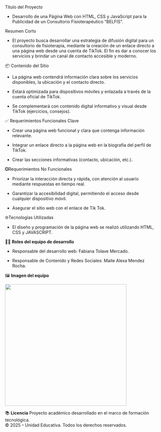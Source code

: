 Título del Proyecto



 * Desarrollo de una Página Web con HTML, CSS y JavaScript para la Publicidad de un Consultorio Fisioterapéutico “BELFIS”.





Resumen Corto


 * El proyecto busca desarrollar una estrategia de difusión digital para un consultorio de fisioterapia, mediante la creación de un enlace directo a una página web desde una cuenta de TikTok. El fin es dar a conocer los servicios y brindar un canal de contacto accesible y moderno.


📦 Contenido del Sitio 


 * La página web contendrá información clara sobre los servicios disponibles, la ubicación y el contacto directo.


 * Estará optimizada para dispositivos móviles y enlazada a través de la cuenta oficial de TikTok.


 * Se complementará con contenido digital informativo y visual desde TikTok (ejercicios, consejos).


✅ Requerimientos Funcionales Clave


 * Crear una página web funcional y clara que contenga información relevante.


 * Integrar un enlace directo a la página web en la biografía del perfil de TikTok.


 * Crear las secciones informativas (contacto, ubicación, etc.).


❎Requerimientos No Funcionales


 * Priorizar la interacción directa y rápida, con atención al usuario mediante respuestas en tiempo real.


 * Garantizar la accesibilidad digital, permitiendo el acceso desde cualquier dispositivo móvil.


 * Asegurar el sitio web con el enlace de Tik Tok.


🌐Tecnologías Utilizadas


 * El diseño y programación de la página web se realizó utilizando HTML, CSS y JAVASCRIPT.



👩‍💻 **Roles del equipo de desarrollo**

 * Responsable del desarrollo web: Fabiana Tolave Mercado.


 * Responsable de Contenido y Redes Sociales: Maite Alexa Mendez Rocha.


🖼️ **Imagen del equipo**

<p aling ="center">
  <img src= "belfis.jpg" t="Equipo de desarrollo del Kiosko Escolar" width="400">
</p>


📚 **Licencia**
Proyecto académico desarrollado en el marco de formación tecnológica.  
© 2025 – Unidad Educativa. Todos los derechos reservados.
